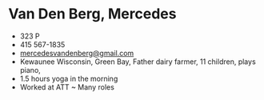 # Van Den Berg, Mercedes

* 323 P
* 415 567-1835
* mercedesvandenberg@gmail.com
* Kewaunee Wisconsin, Green Bay, Father dairy farmer, 11 children, plays piano,
* 1.5 hours yoga in the morning
* Worked at ATT ~ Many roles

